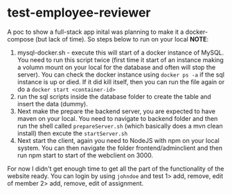 # test-employee-reviewer
A poc to show a full-stack app inital was planning to make it a docker-compose (but lack of time). So steps below to run on your local
**NOTE**:
1.  mysql-docker.sh - execute this will start of a docker instance of MySQL. You need to run this script twice (first time it start of an instance making a volumn mount on your local for the database and often will stop the server). You can check the docker instance using `docker ps -a` if the sql instance is up or died. If it did kill itself, then you can run the file again or do a `docker start <container-id>`
2.  run the sql scripts inside the database folder to create the table and insert the data (dummy).
3. Next make the prepare the backend server, you are expected to have maven on your local. You need to navigate to backend folder and then run the shell called `prepareServer.sh` (which basically does a mvn clean install) then excute the `startServer.sh`
4. Next start the client, again you need to NodeJS with npm on your local system. You can then navigate the folder frontend/adminclient and then run npm start to start of the webclient on 3000.

For now I didn't get enough time to get all the part of the functionality of the website ready. You can login by using `johndoe` and test
1> add, remove, edit of member
2> add, remove, edit of assignment.
